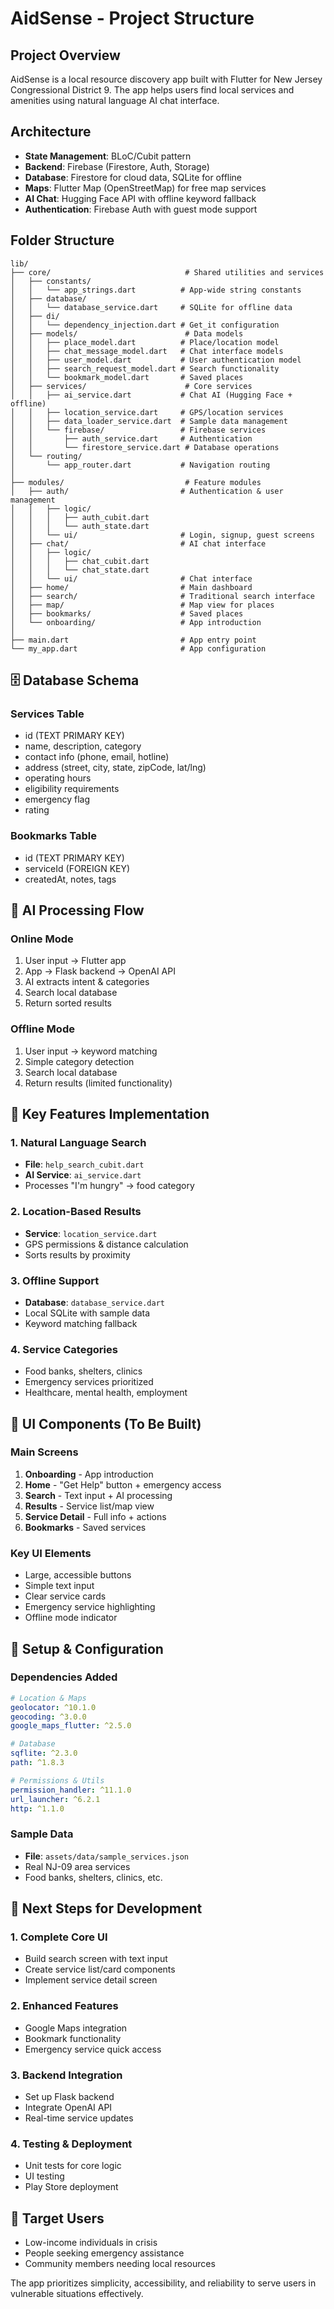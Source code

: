 # AidSense - Project Structure

## Project Overview
AidSense is a local resource discovery app built with Flutter for New Jersey Congressional District 9. The app helps users find local services and amenities using natural language AI chat interface.

## Architecture
- **State Management**: BLoC/Cubit pattern
- **Backend**: Firebase (Firestore, Auth, Storage)
- **Database**: Firestore for cloud data, SQLite for offline
- **Maps**: Flutter Map (OpenStreetMap) for free map services
- **AI Chat**: Hugging Face API with offline keyword fallback
- **Authentication**: Firebase Auth with guest mode support

## Folder Structure

```
lib/
├── core/                              # Shared utilities and services
│   ├── constants/
│   │   └── app_strings.dart          # App-wide string constants
│   ├── database/
│   │   └── database_service.dart     # SQLite for offline data
│   ├── di/
│   │   └── dependency_injection.dart # Get_it configuration
│   ├── models/                        # Data models
│   │   ├── place_model.dart          # Place/location model
│   │   ├── chat_message_model.dart   # Chat interface models
│   │   ├── user_model.dart           # User authentication model
│   │   ├── search_request_model.dart # Search functionality
│   │   └── bookmark_model.dart       # Saved places
│   ├── services/                      # Core services
│   │   ├── ai_service.dart           # Chat AI (Hugging Face + offline)
│   │   ├── location_service.dart     # GPS/location services
│   │   ├── data_loader_service.dart  # Sample data management
│   │   └── firebase/                 # Firebase services
│   │       ├── auth_service.dart     # Authentication
│   │       └── firestore_service.dart # Database operations
│   └── routing/
│       └── app_router.dart           # Navigation routing
│
├── modules/                           # Feature modules
│   ├── auth/                         # Authentication & user management
│   │   ├── logic/
│   │   │   ├── auth_cubit.dart
│   │   │   └── auth_state.dart
│   │   └── ui/                       # Login, signup, guest screens
│   ├── chat/                         # AI chat interface
│   │   ├── logic/
│   │   │   ├── chat_cubit.dart
│   │   │   └── chat_state.dart
│   │   └── ui/                       # Chat interface
│   ├── home/                         # Main dashboard
│   ├── search/                       # Traditional search interface
│   ├── map/                          # Map view for places
│   ├── bookmarks/                    # Saved places
│   └── onboarding/                   # App introduction
│
├── main.dart                         # App entry point
└── my_app.dart                       # App configuration
```

## 🗄️ Database Schema

### Services Table
- id (TEXT PRIMARY KEY)
- name, description, category
- contact info (phone, email, hotline)
- address (street, city, state, zipCode, lat/lng)
- operating hours
- eligibility requirements
- emergency flag
- rating

### Bookmarks Table
- id (TEXT PRIMARY KEY)
- serviceId (FOREIGN KEY)
- createdAt, notes, tags

## 🧠 AI Processing Flow

### Online Mode
1. User input → Flutter app
2. App → Flask backend → OpenAI API
3. AI extracts intent & categories
4. Search local database
5. Return sorted results

### Offline Mode
1. User input → keyword matching
2. Simple category detection
3. Search local database
4. Return results (limited functionality)

## 📍 Key Features Implementation

### 1. Natural Language Search
- **File**: `help_search_cubit.dart`
- **AI Service**: `ai_service.dart`
- Processes "I'm hungry" → food category

### 2. Location-Based Results
- **Service**: `location_service.dart`
- GPS permissions & distance calculation
- Sorts results by proximity

### 3. Offline Support
- **Database**: `database_service.dart`
- Local SQLite with sample data
- Keyword matching fallback

### 4. Service Categories
- Food banks, shelters, clinics
- Emergency services prioritized
- Healthcare, mental health, employment

## 🎨 UI Components (To Be Built)

### Main Screens
1. **Onboarding** - App introduction
2. **Home** - "Get Help" button + emergency access
3. **Search** - Text input + AI processing
4. **Results** - Service list/map view
5. **Service Detail** - Full info + actions
6. **Bookmarks** - Saved services

### Key UI Elements
- Large, accessible buttons
- Simple text input
- Clear service cards
- Emergency service highlighting
- Offline mode indicator

## 🔧 Setup & Configuration

### Dependencies Added
```yaml
# Location & Maps
geolocator: ^10.1.0
geocoding: ^3.0.0
google_maps_flutter: ^2.5.0

# Database
sqflite: ^2.3.0
path: ^1.8.3

# Permissions & Utils
permission_handler: ^11.1.0
url_launcher: ^6.2.1
http: ^1.1.0
```

### Sample Data
- **File**: `assets/data/sample_services.json`
- Real NJ-09 area services
- Food banks, shelters, clinics, etc.

## 🚀 Next Steps for Development

### 1. Complete Core UI
- Build search screen with text input
- Create service list/card components
- Implement service detail screen

### 2. Enhanced Features
- Google Maps integration
- Bookmark functionality
- Emergency service quick access

### 3. Backend Integration
- Set up Flask backend
- Integrate OpenAI API
- Real-time service updates

### 4. Testing & Deployment
- Unit tests for core logic
- UI testing
- Play Store deployment

## 🎯 Target Users
- Low-income individuals in crisis
- People seeking emergency assistance
- Community members needing local resources

The app prioritizes simplicity, accessibility, and reliability to serve users in vulnerable situations effectively.
